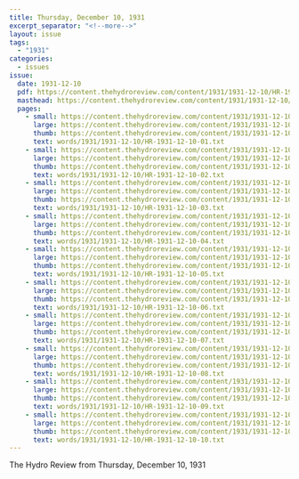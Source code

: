 ```yaml
---
title: Thursday, December 10, 1931
excerpt_separator: "<!--more-->"
layout: issue
tags:
  - "1931"
categories:
  - issues
issue:
  date: 1931-12-10
  pdf: https://content.thehydroreview.com/content/1931/1931-12-10/HR-1931-12-10.pdf
  masthead: https://content.thehydroreview.com/content/1931/1931-12-10/masthead/HR-1931-12-10.jpg
  pages:
    - small: https://content.thehydroreview.com/content/1931/1931-12-10/small/HR-1931-12-10-01.jpg
      large: https://content.thehydroreview.com/content/1931/1931-12-10/large/HR-1931-12-10-01.jpg
      thumb: https://content.thehydroreview.com/content/1931/1931-12-10/thumbnails/HR-1931-12-10-01.jpg
      text: words/1931/1931-12-10/HR-1931-12-10-01.txt
    - small: https://content.thehydroreview.com/content/1931/1931-12-10/small/HR-1931-12-10-02.jpg
      large: https://content.thehydroreview.com/content/1931/1931-12-10/large/HR-1931-12-10-02.jpg
      thumb: https://content.thehydroreview.com/content/1931/1931-12-10/thumbnails/HR-1931-12-10-02.jpg
      text: words/1931/1931-12-10/HR-1931-12-10-02.txt
    - small: https://content.thehydroreview.com/content/1931/1931-12-10/small/HR-1931-12-10-03.jpg
      large: https://content.thehydroreview.com/content/1931/1931-12-10/large/HR-1931-12-10-03.jpg
      thumb: https://content.thehydroreview.com/content/1931/1931-12-10/thumbnails/HR-1931-12-10-03.jpg
      text: words/1931/1931-12-10/HR-1931-12-10-03.txt
    - small: https://content.thehydroreview.com/content/1931/1931-12-10/small/HR-1931-12-10-04.jpg
      large: https://content.thehydroreview.com/content/1931/1931-12-10/large/HR-1931-12-10-04.jpg
      thumb: https://content.thehydroreview.com/content/1931/1931-12-10/thumbnails/HR-1931-12-10-04.jpg
      text: words/1931/1931-12-10/HR-1931-12-10-04.txt
    - small: https://content.thehydroreview.com/content/1931/1931-12-10/small/HR-1931-12-10-05.jpg
      large: https://content.thehydroreview.com/content/1931/1931-12-10/large/HR-1931-12-10-05.jpg
      thumb: https://content.thehydroreview.com/content/1931/1931-12-10/thumbnails/HR-1931-12-10-05.jpg
      text: words/1931/1931-12-10/HR-1931-12-10-05.txt
    - small: https://content.thehydroreview.com/content/1931/1931-12-10/small/HR-1931-12-10-06.jpg
      large: https://content.thehydroreview.com/content/1931/1931-12-10/large/HR-1931-12-10-06.jpg
      thumb: https://content.thehydroreview.com/content/1931/1931-12-10/thumbnails/HR-1931-12-10-06.jpg
      text: words/1931/1931-12-10/HR-1931-12-10-06.txt
    - small: https://content.thehydroreview.com/content/1931/1931-12-10/small/HR-1931-12-10-07.jpg
      large: https://content.thehydroreview.com/content/1931/1931-12-10/large/HR-1931-12-10-07.jpg
      thumb: https://content.thehydroreview.com/content/1931/1931-12-10/thumbnails/HR-1931-12-10-07.jpg
      text: words/1931/1931-12-10/HR-1931-12-10-07.txt
    - small: https://content.thehydroreview.com/content/1931/1931-12-10/small/HR-1931-12-10-08.jpg
      large: https://content.thehydroreview.com/content/1931/1931-12-10/large/HR-1931-12-10-08.jpg
      thumb: https://content.thehydroreview.com/content/1931/1931-12-10/thumbnails/HR-1931-12-10-08.jpg
      text: words/1931/1931-12-10/HR-1931-12-10-08.txt
    - small: https://content.thehydroreview.com/content/1931/1931-12-10/small/HR-1931-12-10-09.jpg
      large: https://content.thehydroreview.com/content/1931/1931-12-10/large/HR-1931-12-10-09.jpg
      thumb: https://content.thehydroreview.com/content/1931/1931-12-10/thumbnails/HR-1931-12-10-09.jpg
      text: words/1931/1931-12-10/HR-1931-12-10-09.txt
    - small: https://content.thehydroreview.com/content/1931/1931-12-10/small/HR-1931-12-10-10.jpg
      large: https://content.thehydroreview.com/content/1931/1931-12-10/large/HR-1931-12-10-10.jpg
      thumb: https://content.thehydroreview.com/content/1931/1931-12-10/thumbnails/HR-1931-12-10-10.jpg
      text: words/1931/1931-12-10/HR-1931-12-10-10.txt
---
```


The Hydro Review from Thursday, December 10, 1931

<!--more-->

